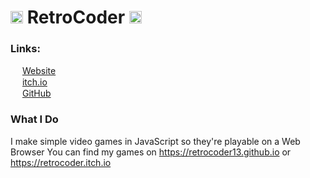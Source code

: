 # <img src="https://retrocoder13.github.io/assets/textures/RetroCoder.png" width="20px"> RetroCoder <img src="https://retrocoder13.github.io/assets/textures/RetroCoder.png" width="20px">

### Links:
<img src="https://retrocoder13.github.io/assets/textures/RetroCoder.png" width="15px"> [Website](https://retrocoder13.github.io)  
<img src="https://static.itch.io/images/itchio-textless-black.svg" width="15px"> [itch.io](https://retrocoder.itch.io)   
<img src="https://github.githubassets.com/images/modules/logos_page/GitHub-Mark.png" width="15px"> [GitHub](https://github.com/RetroCoder13)  

### What I Do
I make simple video games in JavaScript so they're playable on a Web Browser
You can find my games on https://retrocoder13.github.io or https://retrocoder.itch.io

